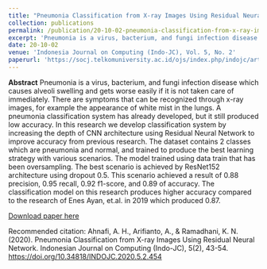 ```yaml
---
title: "Pneumonia Classification from X-ray Images Using Residual Neural Network"
collection: publications
permalink: /publication/20-10-02-pneumonia-classification-from-x-ray-images-using-residual-neural-network
excerpt: 'Pneumonia is a virus, bacterium, and fungi infection disease which causes alveoli swelling and gets worse easily if it is not taken care of immediately. There are symptoms that can be recognized through x-ray images, for example the appearance of white mist in the lungs. A pneumonia classification s ...'
date: 20-10-02
venue: 'Indonesia Journal on Computing (Indo-JC), Vol. 5, No. 2'
paperurl: 'https://socj.telkomuniversity.ac.id/ojs/index.php/indojc/article/view/454'
---
```

<b>Abstract</b>
Pneumonia is a virus, bacterium, and fungi infection disease which causes alveoli swelling and gets worse easily if it is not taken care of immediately. There are symptoms that can be recognized through x-ray images, for example the appearance of white mist in the lungs. A pneumonia classification system has already developed, but it still produced low accuracy. In this research we develop classification system by increasing the depth of CNN architecture using Residual Neural Network to improve accuracy from previous research. The dataset contains 2 classes which are pneumonia and normal, and trained to produce the best learning strategy with various scenarios. The model trained using data train that has been oversampling. The best scenario is achieved by ResNet152 architecture using dropout 0.5. This scenario achieved a result of 0.88 precision, 0.95 recall, 0.92 f1-score, and 0.89 of accuracy. The classification model on this research produces higher accuracy compared to the research of Enes Ayan, et.al. in 2019 which produced 0.87.

[Download paper here](https://socj.telkomuniversity.ac.id/ojs/index.php/indojc/article/view/454)

Recommended citation: Ahnafi, A. H., Arifianto, A., & Ramadhani, K. N. (2020). Pneumonia Classification from X-ray Images Using Residual Neural Network. Indonesian Journal on Computing (Indo-JC), 5(2), 43-54. https://doi.org/10.34818/INDOJC.2020.5.2.454